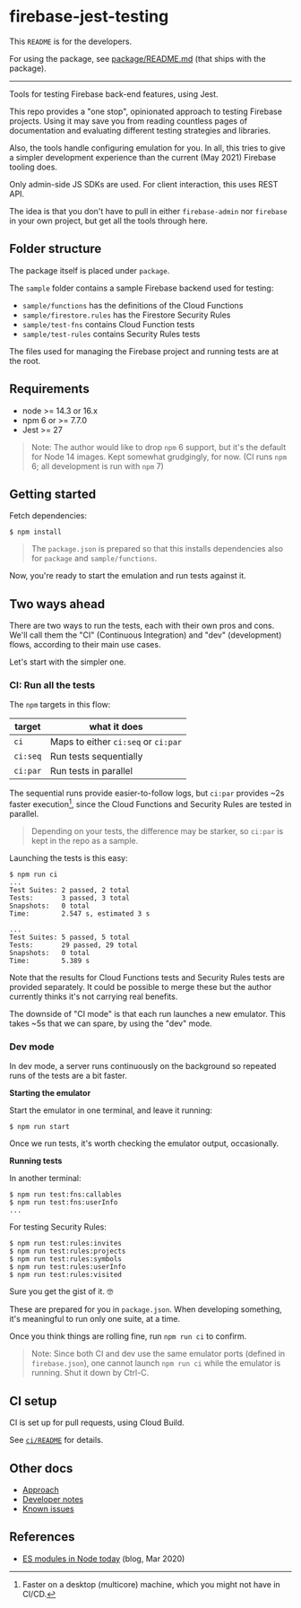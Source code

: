 # firebase-jest-testing

This `README` is for the developers. 

For using the package, see [package/README.md](package/README.md) (that ships with the package).

---

Tools for testing Firebase back-end features, using Jest.

This repo provides a "one stop", opinionated approach to testing Firebase projects. Using it may save you from reading countless pages of documentation and evaluating different testing strategies and libraries.

Also, the tools handle configuring emulation for you. In all, this tries to give a simpler development experience than the current (May 2021) Firebase tooling does.

Only admin-side JS SDKs are used. For client interaction, this uses REST API.

The idea is that you don't have to pull in either `firebase-admin` nor `firebase` in your own project, but get all the tools through here.


## Folder structure

The package itself is placed under `package`.

The `sample` folder contains a sample Firebase backend used for testing:

- `sample/functions` has the definitions of the Cloud Functions
- `sample/firestore.rules` has the Firestore Security Rules
- `sample/test-fns` contains Cloud Function tests
- `sample/test-rules` contains Security Rules tests

The files used for managing the Firebase project and running tests are at the root.

## Requirements

- node >= 14.3 or 16.x
- npm 6 or >= 7.7.0
- Jest >= 27

>Note: The author would like to drop `npm` 6 support, but it's the default for Node 14 images. Kept somewhat grudgingly, for now. (CI runs `npm` 6; all development is run with `npm` 7)

<!--
Developed with:
- macOS 11.5
- node 16.2
- npm 7.19
-->

## Getting started

Fetch dependencies:

```
$ npm install
```

>The `package.json` is prepared so that this installs dependencies also for `package` and `sample/functions`. 

Now, you're ready to start the emulation and run tests against it.


## Two ways ahead

There are two ways to run the tests, each with their own pros and cons. We'll call them the "CI" (Continuous Integration) and "dev" (development) flows, according to their main use cases.

Let's start with the simpler one.


### CI: Run all the tests

The `npm` targets in this flow:

|target|what it does|
|---|---|
|`ci`|Maps to either `ci:seq` or `ci:par`|
|`ci:seq`|Run tests sequentially|
|`ci:par`|Run tests in parallel|

The sequential runs provide easier-to-follow logs, but `ci:par` provides ~2s faster execution[^1-faster], since the Cloud Functions and Security Rules are tested in parallel. 

>Depending on your tests, the difference may be starker, so `ci:par` is kept in the repo as a sample.

[^1-faster]: Faster on a desktop (multicore) machine, which you might not have in CI/CD.


Launching the tests is this easy:

```
$ npm run ci
...
Test Suites: 2 passed, 2 total
Tests:       3 passed, 3 total
Snapshots:   0 total
Time:        2.547 s, estimated 3 s

...
Test Suites: 5 passed, 5 total
Tests:       29 passed, 29 total
Snapshots:   0 total
Time:        5.389 s
```

Note that the results for Cloud Functions tests and Security Rules tests are provided separately. It could be possible to merge these but the author currently thinks it's not carrying real benefits.

The downside of "CI mode" is that each run launches a new emulator. This takes ~5s that we can spare, by using the "dev" mode.


### Dev mode

In dev mode, a server runs continuously on the background so repeated runs of the tests are a bit faster.

**Starting the emulator**

Start the emulator in one terminal, and leave it running:

```
$ npm run start
```

Once we run tests, it's worth checking the emulator output, occasionally.

**Running tests**

In another terminal:

```
$ npm run test:fns:callables
$ npm run test:fns:userInfo
...
```

For testing Security Rules:

```
$ npm run test:rules:invites
$ npm run test:rules:projects
$ npm run test:rules:symbols
$ npm run test:rules:userInfo
$ npm run test:rules:visited
```

Sure you get the gist of it. 🤓

These are prepared for you in `package.json`. When developing something, it's meaningful to run only one suite, at a time.

Once you think things are rolling fine, run `npm run ci` to confirm.

>Note: Since both CI and dev use the same emulator ports (defined in `firebase.json`), one cannot launch `npm run ci` while the emulator is running. Shut it down by Ctrl-C.


## CI setup

CI is set up for pull requests, using Cloud Build.

See [`ci/README`](ci/README.md) for details.


## Other docs

- [Approach](APPROACH.md)
- [Developer notes](DEVS.md)
- [Known issues](KNOWN.md)

## References

- [ES modules in Node today](https://blog.logrocket.com/es-modules-in-node-today/) (blog, Mar 2020)
